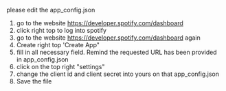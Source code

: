 please edit the app_config.json

1. go to the website https://developer.spotify.com/dashboard
2. click right top to log into spotify
3. go to the website https://developer.spotify.com/dashboard again
4. Create right top 'Create App"
5. fill in all necessary field. Remind the requested URL has been provided in app_config.json
6. click on the top right "settings"
7. change the client id and client secret into yours on that app_config.json
8. Save the file
